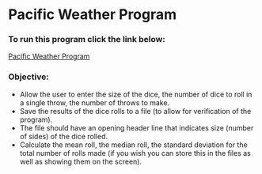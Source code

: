 # Pacific Weather Program

### To run this program click the link below:
[Pacific Weather Program](https://onlinegdb.com/lrSBu3iPT)

### Objective:
-	Allow the user to enter the size of the dice, the number of dice to roll in a single throw, the number of throws to make.
-	Save the results of the dice rolls to a file (to allow for verification of the program).  
-	The file should have an opening header line that indicates size (number of sides) of the dice rolled. 
- Calculate the mean roll, the median roll, the standard deviation for the total number 
  of rolls made (if you wish you can store this in the files as well as showing them on the screen).
